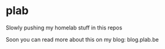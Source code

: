 # plab
Slowly pushing my homelab stuff in this repos

Soon you can read more about this on my blog: blog.plab.be
